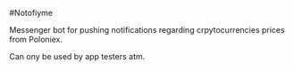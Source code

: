 #Notofiyme

Messenger bot for pushing notifications regarding crpytocurrencies prices from Poloniex.

Can ony be used by app testers atm.